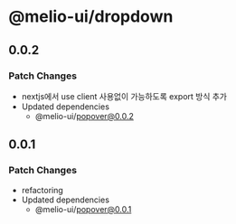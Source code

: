 # @melio-ui/dropdown

## 0.0.2

### Patch Changes

- nextjs에서 use client 사용없이 가능하도록 export 방식 추가
- Updated dependencies
  - @melio-ui/popover@0.0.2

## 0.0.1

### Patch Changes

- refactoring
- Updated dependencies
  - @melio-ui/popover@0.0.1
